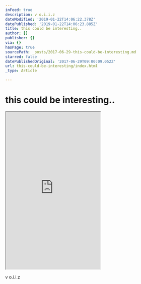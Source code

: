 ```yaml
---
inFeed: true
description: v o.i.i.z
dateModified: '2019-01-22T14:06:22.378Z'
datePublished: '2019-01-22T14:06:23.885Z'
title: this could be interesting..
author: []
publisher: {}
via: {}
hasPage: true
sourcePath: _posts/2017-06-29-this-could-be-interesting.md
starred: false
datePublishedOriginal: '2017-06-29T09:00:09.052Z'
url: this-could-be-interesting/index.html
_type: Article

---
```

# this could be interesting..

<iframe src="https://the-grid.github.io/ed-userhtml/?g=eJydVNuOmzAQfecrLFZtEykQtrvZC7moF1VVpaq_UBk8gBvHRrbJJlvtv3cMJiGb7qoqPNiMZ86cGZ9hYexewCrIFNuT3wHBZ0N1yWVKknn7WShpo4JuuNin5N13atW7CTFUmsiA5sU8eAqCWG1BC9ojVMDLyiLCmw7igTNbpeQy6Q21MtxyhUkKvgPWGR8jLhns0K_7tqo-kBBQ2MNHRvN1qVUjWZQroXRKdJmNkgm-41c8aOcyIUl87_0c7UKohwhLqzhjIH1qjfV5hkk8MydFIqS0IK0v9liLBkEt38KA_vvZSy2wsLMRFbzEwBzRQM8H3Y_a6Kuk3p32l_ZJKWNclim5cx4HPAa50rRjI5WEwQ0a_giIeNP7-75c3F26t7MxbmrMkpJMqHz9t1ZcmWd80sptJ2RgKVTeGM-zz1Jcuvc0Ns6FMpBZedZImhklGnvSyKQnrjttXc96w6C8m75hHzbAOCUm1wCSUMnIaEN3US_M6xk6jtu8R-kOxUAbq-ZPw2Ps_CCRo3Ny_LyYge_1gXpbyeXsWSVX3vCExBdTP4_Bwk0krsGC8S3hbBlu9j_oNiS5oMYsQ584XGHkgpJKQ7EMf9EtxZp5bdOt4myUjA_-Pb-QKJkLnq-9CTFH43D11vINmPliSltAl_M0Ua_6NuEgZWVtbdLp1FZQas5iyqfsEVUdEotKBrsMf2aCynW4as0-wesAxioN5wDoQdqjfwJx6zkGCpJmBIX2AghilAonKOayUOfhX9VHy_smTbFLq8AveFH16rNrLDaYOKpZYy1uM0BN4dUTU7kVDzYgmzheTGsMNjWVpL3zZXjUTKv2vNEGh6dW3P0dBvemapD9tV3c397ezIkzoXYQzEmnk4DjFBSNzN1QkUOQFyjDKUUiNsb6vghw20_7b2zkZTaOW1JxNzFkSUL36wrb4TpgHgX0v6AeEql3lP8AGiMH-g" height="500" style=""></iframe>

v o.i.i.z